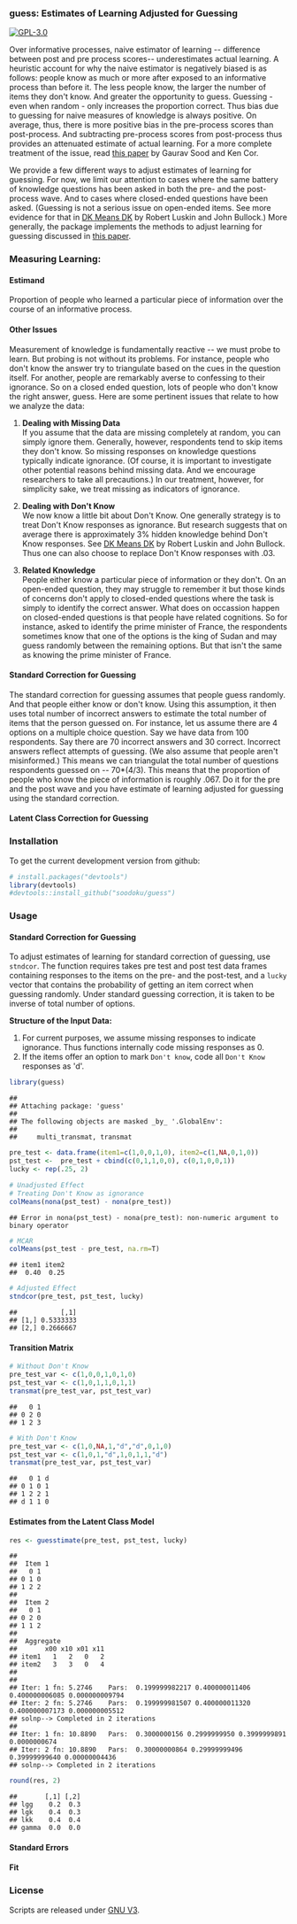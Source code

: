 ### guess: Estimates of Learning Adjusted for Guessing

[![GPL-3.0](http://img.shields.io/:license-gpl-blue.svg)](http://opensource.org/licenses/GPL-3.0)

Over informative processes, naive estimator of learning -- difference between post and pre process scores-- underestimates actual learning. A heuristic account for why the naive estimator is negatively biased is as follows: people know as much or more after exposed to an informative process than before it. The less people know, the larger the number of items they don't know. And greater the opportunity to guess. Guessing - even when random - only increases the proportion correct. Thus bias due to guessing for naive measures of knowledge is always positive. On average, thus, there is more positive bias in the pre-process scores than post-process. And subtracting pre-process scores from post-process thus provides an attenuated estimate of actual learning. For a more complete treatment of the issue, read [this paper](http://gsood.com/research/papers/guess.pdf) by Gaurav Sood and Ken Cor.

We provide a few different ways to adjust estimates of learning for guessing. For now, we limit our attention to cases where the same battery of knowledge questions has been asked in both the pre- and the post-process wave. And to cases where closed-ended questions have been asked. (Guessing is not a serious issue on open-ended items. See more evidence for that in [DK Means DK](http://bullock.research.yale.edu/papers/DKs/DK.pdf) by Robert Luskin and John Bullock.)  More generally, the package implements the methods to adjust learning for guessing discussed in [this paper](http://gsood.com/research/papers/guess.pdf).

### Measuring Learning:

#### Estimand

Proportion of people who learned a particular piece of information over the course of an informative process. 

#### Other Issues
Measurement of knowledge is fundamentally reactive -- we must probe to learn. But probing is not without its problems. For instance, people who don't know the answer try to triangulate based on the cues in the question itself. For another, people are remarkably averse to confessing to their ignorance. So on a closed ended question, lots of people who don't know the right answer, guess. Here are some pertinent issues that relate to how we analyze the data:

1. **Dealing with Missing Data**  
If you assume that the data are missing completely at random, you can simply ignore them. Generally, however, respondents tend to skip items they don't know. So missing responses on knowledge questions typically indicate ignorance. (Of course, it is important to investigate other potential reasons behind missing data. And we encourage researchers to take all precautions.) In our treatment, however, for simplicity sake, we treat missing as indicators of ignorance. 

2. **Dealing with Don't Know**  
We now know a little bit about Don't Know. One generally strategy is to treat Don't Know responses as ignorance. But research suggests that on average there is approximately 3\% hidden knowledge behind Don't Know responses. See [DK Means DK](http://bullock.research.yale.edu/papers/DKs/DK.pdf) by Robert Luskin and John Bullock. Thus one can also choose to replace Don't Know responses with .03.

3. **Related Knowledge**  
People either know a particular piece of information or they don't. On an open-ended question, they may struggle to remember it but those kinds of concerns don't apply to closed-ended questions where the task is simply to identify the correct answer. What does on occassion happen on closed-ended questions is that people have related cognitions. So for instance, asked to identify the prime minister of France, the respondents sometimes know that one of the options is the king of Sudan and may guess randomly between the remaining options. But that isn't the same as knowing the prime minister of France. 

#### Standard Correction for Guessing

The standard correction for guessing assumes that people guess randomly. And that people either know or don't know. Using this assumption, it then uses total number of incorrect answers to estimate the total number of items that the person guessed on. For instance, let us assume there are 4 options on a multiple choice question. Say we have data from 100 respondents. Say there are 70 incorrect answers and 30 correct. Incorrect answers reflect attempts of guessing. (We also assume that people aren't misinformed.) This means we can triangulat the total number of questions respondents guessed on -- 70*(4/3). This means that the proportion of people who know the piece of information is roughly .067. Do it for the pre and the post wave and you have estimate of learning adjusted for guessing using the standard correction.

#### Latent Class Correction for Guessing

### Installation

To get the current development version from github:


```r
# install.packages("devtools")
library(devtools)
#devtools::install_github("soodoku/guess")
```

### Usage

#### Standard Correction for Guessing

To adjust estimates of learning for standard correction of guessing, use `stndcor`. The function requires takes pre test and post test data frames containing responses to the items on the pre- and the post-test, and a `lucky` vector that contains the probability of getting an item correct when guessing randomly. Under standard guessing correction, it is taken to be inverse of total number of options. 

**Structure of the Input Data:**

1. For current purposes, we assume missing responses to indicate ignorance. Thus functions internally code missing responses as 0.
2. If the items offer an option to mark `Don't know`, code all `Don't Know` responses as 'd'.


```r
library(guess)
```

```
## 
## Attaching package: 'guess'
## 
## The following objects are masked _by_ '.GlobalEnv':
## 
##     multi_transmat, transmat
```

```r
pre_test <- data.frame(item1=c(1,0,0,1,0), item2=c(1,NA,0,1,0)) 
pst_test <-  pre_test + cbind(c(0,1,1,0,0), c(0,1,0,0,1))
lucky <- rep(.25, 2)

# Unadjusted Effect
# Treating Don't Know as ignorance
colMeans(nona(pst_test) - nona(pre_test))
```

```
## Error in nona(pst_test) - nona(pre_test): non-numeric argument to binary operator
```

```r
# MCAR
colMeans(pst_test - pre_test, na.rm=T)
```

```
## item1 item2 
##  0.40  0.25
```

```r
# Adjusted Effect
stndcor(pre_test, pst_test, lucky)
```

```
##           [,1]
## [1,] 0.5333333
## [2,] 0.2666667
```

#### Transition Matrix


```r
# Without Don't Know
pre_test_var <- c(1,0,0,1,0,1,0) 
pst_test_var <- c(1,0,1,1,0,1,1)
transmat(pre_test_var, pst_test_var)
```

```
##   0 1
## 0 2 0
## 1 2 3
```

```r
# With Don't Know
pre_test_var <- c(1,0,NA,1,"d","d",0,1,0)
pst_test_var <- c(1,0,1,"d",1,0,1,1,"d")
transmat(pre_test_var, pst_test_var)
```

```
##   0 1 d
## 0 1 0 1
## 1 2 2 1
## d 1 1 0
```

#### Estimates from the Latent Class Model


```r
res <- guesstimate(pre_test, pst_test, lucky)
```

```
## 
##  Item 1 
##   0 1
## 0 1 0
## 1 2 2
## 
##  Item 2 
##   0 1
## 0 2 0
## 1 1 2
## 
##  Aggregate 
##       x00 x10 x01 x11
## item1   1   2   0   2
## item2   3   3   0   4
## 
## 
## Iter: 1 fn: 5.2746	 Pars:  0.199999982217 0.400000011406 0.400000006085 0.000000009794
## Iter: 2 fn: 5.2746	 Pars:  0.199999981507 0.400000011320 0.400000007173 0.000000005512
## solnp--> Completed in 2 iterations
## 
## Iter: 1 fn: 10.8890	 Pars:  0.3000000156 0.2999999950 0.3999999891 0.0000000674
## Iter: 2 fn: 10.8890	 Pars:  0.30000000864 0.29999999496 0.39999999640 0.00000004436
## solnp--> Completed in 2 iterations
```

```r
round(res, 2)
```

```
##       [,1] [,2]
## lgg    0.2  0.3
## lgk    0.4  0.3
## lkk    0.4  0.4
## gamma  0.0  0.0
```

#### Standard Errors



#### Fit



### License
Scripts are released under [GNU V3](http://www.gnu.org/licenses/gpl-3.0.en.html).

